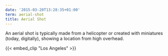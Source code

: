 ```yaml
---
date: '2015-03-20T13:28:35+01:00'
term: aerial-shot
title: Aerial Shot
---
```


An aerial shot is typically made from a helicopter or created with
miniatures (today, digitally), showing a location from high overhead.

<!--more-->

{{< embed_clip "Los Angeles" >}}